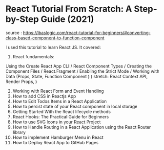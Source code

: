 # React Tutorial From Scratch: A Step-by-Step Guide (2021)

source :
https://ibaslogic.com/react-tutorial-for-beginners/#converting-class-based-component-to-function-component

I used this tutorial to learn React JS. It covered:

1. React fundamentals:

Using the Create React App CLI / React Component Types / Creating the Component Files / React.Fragment / Enabling the Strict Mode / Working with Data (Props, State, Function Component ) ( stretch: React Context API, Render Props,  )

2. Working with React Form and Event Handling
3. How to add CSS in Reactjs App
4. How to Edit Todos Items in a React Application
5. How to persist state of your React component in local storage
6. Getting Started With the React lifecycle methods
7. React Hooks: The Practical Guide for Beginners
8. How to use SVG Icons in your React Project
9. How to Handle Routing in a React Application using the React Router library
10. How to implement Hamburger Menu in React
11. How to Deploy React App to GitHub Pages